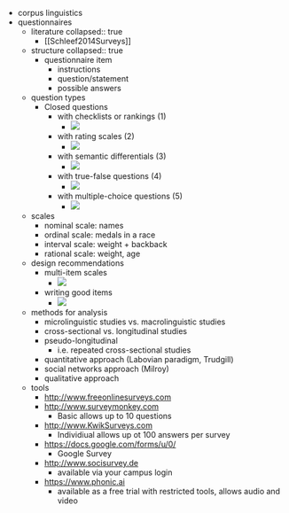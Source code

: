 - corpus linguistics
- questionnaires
	- literature
	  collapsed:: true
		- [[Schleef2014Surveys]]
	- structure
	  collapsed:: true
		- questionnaire item
			- instructions
			- question/statement
			- possible answers
	- question types
		- Closed questions
			- with checklists or rankings (1)
				- ![](../assets/image_1658999604013_0.png)
			- with rating scales (2)
				- ![](../assets/image_1658999620130_0.png)
			- with semantic differentials (3)
				- ![](../assets/image_1658999633665_0.png)
			- with true-false questions (4)
				- ![](../assets/image_1658999651263_0.png)
			- with multiple-choice questions (5)
				- ![](../assets/image_1658999671347_0.png)
	- scales
		- nominal scale: names
		- ordinal scale: medals in a race
		- interval scale: weight + backback
		- rational scale: weight, age
	- design recommendations
		- multi-item scales
			- ![](../assets/image_1658999747646_0.png)
		- writing good items
			- ![](../assets/image_1658999771675_0.png)
	- methods for analysis
		- microlinguistic studies vs. macrolinguistic studies
		- cross-sectional vs. longitudinal studies
		- pseudo-longitudinal
			- i.e. repeated cross-sectional studies
		- quantitative approach (Labovian paradigm, Trudgill)
		- social networks approach (Milroy)
		- qualitative approach
	- tools
		- http://www.freeonlinesurveys.com
		- http://www.surveymonkey.com
			- Basic allows up to 10 questions
		- http://www.KwikSurveys.com
			- Individiual allows up ot 100 answers per survey
		- https://docs.google.com/forms/u/0/
			- Google Survey
		- http://www.socisurvey.de
			- available via your campus login
		- https://www.phonic.ai
			- available as a free trial with restricted tools, allows audio and video
